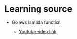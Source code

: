 # Learning source

- Go aws lambda function
  
  - [Youtube video link](https://youtu.be/13rnse0zYK8)


